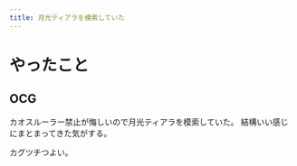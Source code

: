 ```yaml
---
title: 月光ティアラを模索していた
---
```


# やったこと

## OCG

カオスルーラー禁止が悔しいので月光ティアラを模索していた。
結構いい感じにまとまってきた気がする。

カグツチつよい。
